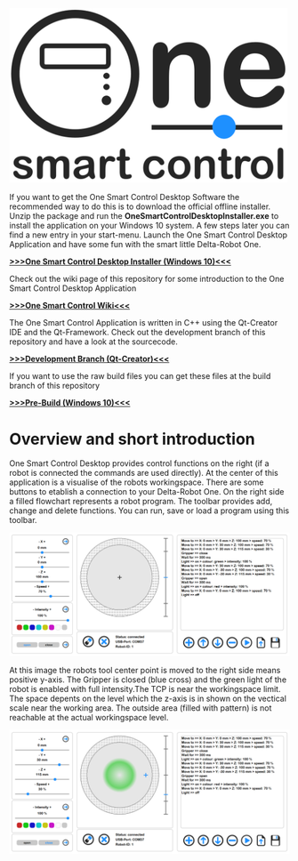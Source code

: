 <Img src="https://github.com/deltarobotone/image_database/blob/master/logos/logos%20(8).PNG" width=500>

If you want to get the One Smart Control Desktop Software the recommended way to do this is to download the official offline installer. Unzip the package and run the **OneSmartControlDesktopInstaller.exe** to install the application on your Windows 10 system. A few steps later you can find a new entry in your start-menu. Launch the One Smart Control Desktop Application and have some fun with the smart little Delta-Robot One.

[**>>>One Smart Control Desktop Installer (Windows 10)<<<**]()

Check out the wiki page of this repository for some introduction to the One Smart Control Desktop Application

[**>>>One Smart Control Wiki<<<**](https://github.com/deltarobotone/one_smart_control_desktop/wiki)

The One Smart Control Application is written in C++ using the Qt-Creator IDE and the Qt-Framework. Check out the development branch of this repository and have a look at the sourcecode.

[**>>>Development Branch (Qt-Creator)<<<**]()

If you want to use the raw build files you can get these files at the build branch of this repository 

[**>>>Pre-Build (Windows 10)<<<**]()

# Overview and short introduction

One Smart Control Desktop provides control functions on the right (if a robot is connected the commands are used directly). At the center of this application is a visualise of the robots workingspace. There are some buttons to etablish a connection to your Delta-Robot One. On the right side a filled flowchart represents a robot program. The toolbar provides add, change and delete functions. You can run, save or load a program using this toolbar.

[<img src="https://raw.githubusercontent.com/deltarobotone/image_database/master/smart_control/smart_control%20(1).png" width="1000">](https://raw.githubusercontent.com/deltarobotone/image_database/master/smart_control/smart_control%20(1).png)



At this image the robots tool center point is moved to the right side means positive y-axis. The Gripper is closed (blue cross) and the green light of the robot is enabled with full intensity.The TCP is near the workingspace limit. The space depents on the level which the z-axis is in shown on the vectical scale near the working area. The outside area (filled with pattern) is not reachable at the actual workingspace level.

[<img src="https://raw.githubusercontent.com/deltarobotone/image_database/master/smart_control/smart_control%20(2).png" width="1000">](https://raw.githubusercontent.com/deltarobotone/image_database/master/smart_control/smart_control%20(2).png)
